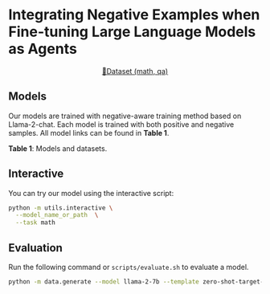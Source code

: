 # Integrating Negative Examples when Fine-tuning Large Language Models as Agents

<p align="center">
    <a href="https://huggingface.co/datasets/reasonwang/NATInstruct">🤗Dataset (math, qa)</a>
</p>

## Models

Our models are trained with negative-aware training method based on Llama-2-chat. Each model is trained with both positive and negative samples. All model links can be found in **Table 1**.


**Table 1**: Models and datasets.

## Interactive

You can try our model using the interactive script:

```bash
python -m utils.interactive \
  --model_name_or_path  \
  --task math
```


## Evaluation

Run the following command or `scripts/evaluate.sh` to evaluate a model.

```bash
python -m data.generate --model llama-2-7b --template zero-shot-target-aware --temperature 0.2 --task_name gsm8k --task_split test
```


